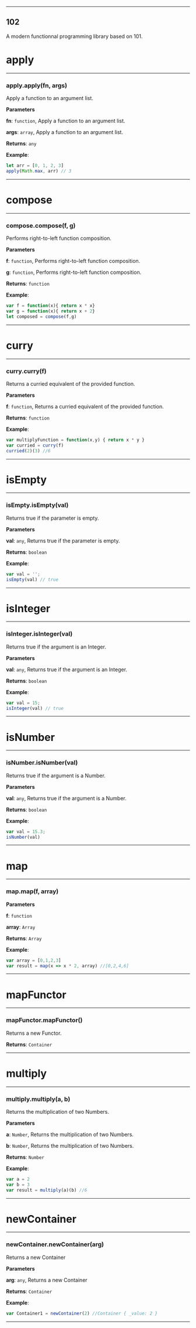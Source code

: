 * * *

## 102

A modern functionnal programming library based on 101.










# apply





* * *

### apply.apply(fn, args) 

Apply a function to an argument list.

**Parameters**

**fn**: `function`, Apply a function to an argument list.

**args**: `array`, Apply a function to an argument list.

**Returns**: `any`

**Example**:
```js
let arr = [0, 1, 2, 3]
apply(Math.max, arr) // 3
```



* * *











# compose





* * *

### compose.compose(f, g) 

Performs right-to-left function composition.

**Parameters**

**f**: `function`, Performs right-to-left function composition.

**g**: `function`, Performs right-to-left function composition.

**Returns**: `function`

**Example**:
```js
var f = function(x){ return x * x}
var g = function(x){ return x + 2}
let composed = compose(f,g)
```



* * *











# curry





* * *

### curry.curry(f) 

Returns a curried equivalent of the provided function.

**Parameters**

**f**: `function`, Returns a curried equivalent of the provided function.

**Returns**: `function`

**Example**:
```js
var multiplyFunction = function(x,y) { return x * y }
var curried = curry(f)
curried(2)(3) //6
```



* * *











# isEmpty





* * *

### isEmpty.isEmpty(val) 

Returns true if the parameter is empty.

**Parameters**

**val**: `any`, Returns true if the parameter is empty.

**Returns**: `boolean`

**Example**:
```js
var val = '';
isEmpty(val) // true
```



* * *











# isInteger





* * *

### isInteger.isInteger(val) 

Returns true if the argument is an Integer.

**Parameters**

**val**: `any`, Returns true if the argument is an Integer.

**Returns**: `boolean`

**Example**:
```js
var val = 15;
isInteger(val) // true
```



* * *











# isNumber





* * *

### isNumber.isNumber(val) 

Returns true if the argument is a Number.

**Parameters**

**val**: `any`, Returns true if the argument is a Number.

**Returns**: `boolean`

**Example**:
```js
var val = 15.3;
isNumber(val)
```



* * *











# map





* * *

### map.map(f, array) 

**Parameters**

**f**: `function`

**array**: `Array`

**Returns**: `Array`

**Example**:
```js
var array = [0,1,2,3]
var result = map(x => x * 2, array) //[0,2,4,6]
```



* * *











# mapFunctor





* * *

### mapFunctor.mapFunctor() 

Returns a new Functor.

**Returns**: `Container`



* * *











# multiply





* * *

### multiply.multiply(a, b) 

Returns the multiplication of two Numbers.

**Parameters**

**a**: `Number`, Returns the multiplication of two Numbers.

**b**: `Number`, Returns the multiplication of two Numbers.

**Returns**: `Number`

**Example**:
```js
var a = 2
var b = 3
var result = multiply(a)(b) //6
```



* * *











# newContainer





* * *

### newContainer.newContainer(arg) 

Returns a new Container

**Parameters**

**arg**: `any`, Returns a new Container

**Returns**: `Container`

**Example**:
```js
var Container1 = newContainer(2) //Container { _value: 2 }
```



* * *










